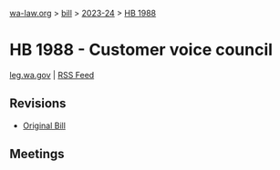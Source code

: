 [wa-law.org](/) > [bill](/bill/) > [2023-24](/bill/2023-24/) > [HB 1988](/bill/2023-24/hb/1988/)

# HB 1988 - Customer voice council
[leg.wa.gov](https://app.leg.wa.gov/billsummary?BillNumber=1988&Year=2023&Initiative=false) | [RSS Feed](./rss.xml)

## Revisions
* [Original Bill](1/)

## Meetings